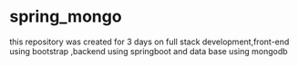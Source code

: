 # spring_mongo
this repository was created for 3 days on full stack development,front-end using bootstrap ,backend using springboot and data base using mongodb
